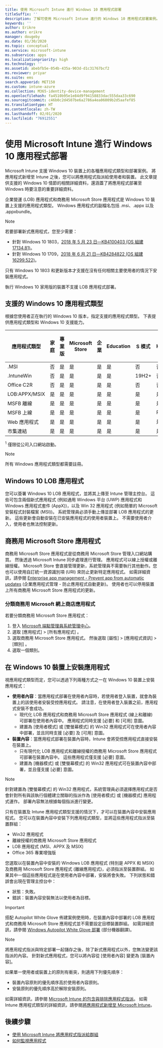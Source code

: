 ```yaml
---
title: 使用 Microsoft Intune 進行 Windows 10 應用程式部署
titleSuffix: ''
description: 了解可使用 Microsoft Intune 進行的 Windows 10 應用程式部署案例。
keywords: ''
author: Erikre
ms.author: erikre
manager: dougeby
ms.date: 01/30/2020
ms.topic: conceptual
ms.service: microsoft-intune
ms.subservice: apps
ms.localizationpriority: high
ms.technology: ''
ms.assetid: abebfb5e-054b-435a-903d-d1c31767bcf2
ms.reviewer: priyar
ms.suite: ems
search.appverid: MET150
ms.custom: intune-azure
ms.collection: M365-identity-device-management
ms.openlocfilehash: fa4510b95e1e84d9f94158833dac555daa33c690
ms.sourcegitcommit: c46b0c2d4507be6a2786a4ea06009b2d5aafef85
ms.translationtype: HT
ms.contentlocale: zh-TW
ms.lasthandoff: 02/01/2020
ms.locfileid: "76912551"
---
```

# <a name="windows-10-app-deployment-by-using-microsoft-intune"></a>使用 Microsoft Intune 進行 Windows 10 應用程式部署 

Microsoft Intune 支援 Windows 10 裝置上的各種應用程式類型和部署案例。 將應用程式新增至 Intune 之後，您可以將應用程式指派給使用者和裝置。 此文章提供支援的 Windows 10 情節的相關詳細資料，還涵蓋了將應用程式部署至 Windows 時要注意的重要詳細資料。 

企業營運 (LOB) 應用程式和商務用 Microsoft Store 應用程式是 Windows 10 裝置上支援的應用程式類型。 Windows 應用程式的副檔名包括 .msi、.appx 以及 .appxbundle。  

> [!Note]
> 若要部署新式應用程式，您至少需要：
> - 針對 Windows 10 1803，[2018 年 5 月 23 日—KB4100403 (OS 組建 17134.81)](https://support.microsoft.com/help/4100403/windows-10-update-kb4100403)。
> - 針對 Windows 10 1709，[2018 年 6 月 21 日—KB4284822 (OS 組建 16299.522)](https://support.microsoft.com/help/4284822)。
>
> 只有 Windows 10 1803 和更新版本才支援在沒有任何相關主要使用者的情況下安裝應用程式。
>
> 執行 Windows 10 家用版的裝置不支援 LOB 應用程式部署。

## <a name="supported-windows-10-app-types"></a>支援的 Windows 10 應用程式類型

根據您使用者正在執行的 Windows 10 版本，指定支援的應用程式類型。 下表提供應用程式類型和 Windows 10 支援能力。

| 應用程式類型 | 家庭 | 專業版 | Microsoft Store | 企業 | Education | S 模式 | HoloLens | SurfaceHub | WCOS | 行動電話 |
|----------------|------|-----|----------|------------|-----------|--------|-----------|------------|------|--------|
|  .MSI | 否 | 是 | 是 | 是 | 是 | 否 | 否 | 否 | 否 | 否 |
| .IntuneWin | 否 | 是 | 是 | 是 | 是 | 19H2+ | 否 | 否 | 否 | 否 |
| Office C2R | 否 | 是 | 是 | 是 | 是 | 否 | 否 | 否 | 否 | 否 |
| LOB:APPX/MSIX | 是 | 是 | 是 | 是 | 是 | 是 | 是 | 是 | 是 | 是 |
| MSFB 離線 | 是 | 是 | 是 | 是 | 是 | 是 | 是 | 是 | 是 | 是 |
| MSFB 上線 | 是 | 是 | 是 | 是 | 是 | 是 | RS4+ | 是 | 是 | 是 |
| Web 應用程式 | 是 | 是 | 是 | 是 | 是 | 是 | 是<sup>1 | 是<sup>1 | 是 | 是 |
| 市集連結 | 是 | 是 | 是 | 是 | 是 | 是 | 是 | 是 | 是 | 是 |

<sup>1</sup> 僅限從公司入口網站啟動。

> [!NOTE]
> 所有 Windows 應用程式類型都需要註冊。

## <a name="windows-10-lob-apps"></a>Windows 10 LOB 應用程式

您可以簽署 Windows 10 LOB 應用程式，並將其上傳至 Intune 管理主控台。 這些可包含兩個新式應用程式 (例如通用 Windows 平台 (UWP) 應用程式和 Windows 應用程式套件 (AppX))，以及 Win 32 應用程式 (例如簡單的 Microsoft 安裝程式封裝檔案 (MSI))。 系統管理員必須手動上傳並部署 LOB 應用程式的更新。 這些更新會自動安裝在已安裝應用程式的使用者裝置上。 不需要使用者介入，使用者也無法控制更新。 

## <a name="microsoft-store-for-business-apps"></a>商務用 Microsoft Store 應用程式

商務用 Microsoft Store 應用程式是從商務用 Microsoft Store 管理入口網站購買。 然後透過 Microsoft Intune 同步處理進行管理。 應用程式可以線上授權或離線授權。 Microsoft Store 會直接管理更新，系統管理員不需要執行其他動作。您也可以使用自訂統一資源識別項 (URI) 來防止更新特定應用程式。 如需詳細資訊，請參閱 [Enterprise app management - Prevent app from automatic updates](https://docs.microsoft.com/windows/client-management/mdm/enterprise-app-management#prevent-app-from-automatic-updates) (企業應用程式管理 - 防止應用程式自動更新)。 使用者也可以停用裝置上所有商務用 Microsoft Store 應用程式的更新。 

### <a name="categorize-microsoft-store-for-business-apps"></a>分類商務用 Microsoft 網上商店應用程式 
若要分類商務用 Microsoft Store 應用程式： 

1. 登入 [Microsoft 端點管理員系統管理中心](https://go.microsoft.com/fwlink/?linkid=2109431)。
2. 選取 [應用程式]   > [所有應用程式]  。 
3. 選取商務用 Microsoft Store 應用程式。 然後選取 [屬性]   > [應用程式資訊]   > [類別]  。 
4. 選取一個類別。

## <a name="install-apps-on-windows-10-devices"></a>在 Windows 10 裝置上安裝應用程式
視應用程式類型而定，您可以透過下列兩種方式之一在 Windows 10 裝置上安裝應用程式：

- **使用者內容**：當應用程式部署在使用者內容時，若使用者登入裝置，就會為裝置上的該使用者安裝受控應用程式。 請注意，在使用者登入裝置之前，應用程式安裝不會成功。 
  - 現代化 LOB 應用程式和商務用 Microsoft Store 應用程式 (線上和離線) 可部署在使用者內容中。 應用程式同時支援 [必要] 和 [可用] 意圖。
  - 建置為 [使用者模式] 或 [雙螢幕模式] 的 Win32 應用程式可在使用者內容中部署，並且同時支援 [必要] 及 [可用] 意圖。 
- **裝置內容**：當應用程式部署在裝置內容時，Intune 會將受控應用程式直接安裝在裝置上。
  - 只有現代化 LOB 應用程式和離線授權的商務用 Microsoft Store 應用程式可部署在裝置內容中。 這些應用程式僅支援 [必要] 意圖。
  - 建置為 [機器模式] 或 [雙螢幕模式] 的 Win32 應用程式可在裝置內容中部署，並且僅支援 [必要] 意圖。

> [!NOTE]
> 針對建置為 [雙螢幕模式] 的 Win32 應用程式，系統管理員必須選擇應用程式是否會針對所有與該執行個體建立關聯的指派作為 [使用者模式] 或 [機器模式] 應用程式運作。 部署內容無法根據每個指派進行變更。  

只有在裝置及 Intune 應用程式類型支援的情況下，才可以在裝置內容中安裝應用程式。 您可以在裝置內容中安裝下列應用程式類型，並將這些應用程式指派至裝置群組：

- Win32 應用程式
- 離線授權的商務用 Microsoft Store 應用程式
- LOB 應用程式 (MSI、APPX 及 MSIX)
- Office 365 專業增強版

您選取以在裝置內容中安裝的 Windows LOB 應用程式 (特別是 APPX 和 MSIX) 及商務用 Microsoft Store 應用程式 (離線應用程式)，必須指派至裝置群組。 如果其中一個這些應用程式是在使用者內容中部署，安裝將會失敗。 下列狀態和錯誤會出現在管理主控台中：
  - 狀態：失敗。
  - 錯誤：裝置內容安裝無法以使用者為目標。

> [!IMPORTANT]
> 搭配 Autopilot White Glove 佈建案例使用時，在裝置內容中部署的 LOB 應用程式和商務用 Microsoft Store 應用程式並不需要設定目標裝置群組。 如需詳細資訊，請參閱 [Windows Autopilot White Glove 部署](https://docs.microsoft.com/windows/deployment/windows-autopilot/white-glove) \(部分機器翻譯\)。

> [!Note]
> 將應用程式指派與特定部署一起儲存之後，除了新式應用程式以外，您無法變更該指派的內容。 針對新式應用程式，您可以將內容從 [使用者內容] 變更為 [裝置內容]。 

如果單一使用者或裝置上的原則有衝突，則適用下列優先順序：
- 裝置內容原則的優先順序高於使用者內容原則。 
- 安裝原則的優先順序高於解除安裝原則。

如需詳細資訊，請參閱 [Microsoft Intune 的包含與排除應用程式指派](apps-inc-exl-assignments.md)。 如需 Intune 應用程式類型的詳細資訊，請參閱[將應用程式新增至 Microsoft Intune](apps-add.md)。

## <a name="next-steps"></a>後續步驟

- [使用 Microsoft Intune 將應用程式指派給群組](apps-deploy.md)
- [如何監視應用程式](apps-monitor.md)
